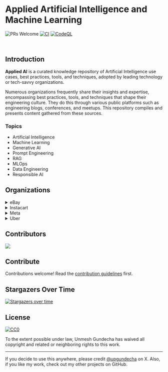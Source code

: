 # Applied Artificial Intelligence and Machine Learning

![PRs Welcome](https://img.shields.io/badge/PRs-welcome-brightgreen.svg?style=flat-square) [![CI](https://github.com/upgundecha/applied-ai/actions/workflows/workflow.yml/badge.svg)](https://github.com/upgundecha/applied-ai/actions/workflows/workflow.yml) [![CodeQL](https://github.com/upgundecha/applied-ai/actions/workflows/codeql.yml/badge.svg)](https://github.com/upgundecha/applied-ai/actions/workflows/codeql.yml)

</br>

## Introduction

__Applied AI__ is a curated knowledge repository of Artificial Intelligence use cases, best practices, tools, and techniques, adopted by leading technology or tech-savvy organizations.

Numerous organizations frequently share their insights and expertise, encompassing best practices, tools, and techniques that shape their engineering culture. They do this through various public platforms such as engineering blogs, conferences, and meetups. This repository compiles and presents content gathered from these sources.

### Topics

* Artificial Intelligence
* Machine Learning
* Generative AI
* Prompt Engineering
* RAG
* MLOps
* Data Engineering
* Responsible AI

## Organizations

<details>
  <summary>eBay</summary>

### Blog Posts

* [Background Enhancement Tool Turns Any Photo Into a Studio-Quality Product Image](https://innovation.ebayinc.com/tech/features/background-swap-tool-turns-any-photo-into-a-studio-quality-product-image/)
* [eBay's Responsible AI Principles](https://innovation.ebayinc.com/tech/features/ebays-responsible-ai-principles/)
* [Cutting Through the Noise: Three Things We've Learned About Generative AI and Developer Productivity](https://innovation.ebayinc.com/tech/features/cutting-through-the-noise-three-things-weve-learned-about-generative-ai-and-developer-productivity/)
* [Podcast: Nitzan Mekel-Bobrov on AI, the Future of Shopping Online, and the Value of Building In-House](https://innovation.ebayinc.com/tech/features/nitzan-mekel-bobrov-on-ai-and-the-future-of-shopping-online-the-value-of-building-in-house-and-more/)
* [New Social Caption Generator Uses AI to Help Sellers Post More Easily](https://innovation.ebayinc.com/tech/product/new-social-caption-generator-uses-ai-to-help-sellers-post-more-easily/)
* [eBay Exec on How Artificial Intelligence Will Bring a ‘Paradigm Shift’ to Ecommerce](https://innovation.ebayinc.com/tech/product/ebay-exec-on-how-artificial-intelligence-will-bring-a-paradigm-shift-to-ecommerce/)
* [‘Magical’ Listing Tool Harnesses the Power of AI to Make Selling on eBay Faster, Easier, and More Accurate](https://innovation.ebayinc.com/tech/features/magical-listing-tool-harnesses-the-power-of-ai-to-make-selling-on-ebay-faster-easier-and-more-accurate/)
* [Evolving Recommendations: A Personalized User-Based Ranking Model](https://innovation.ebayinc.com/tech/engineering/evolving-recommendations-a-personalized-user-based-ranking-model/)
* [Beyond Words: How Multimodal Embeddings Elevate eBay's Product Recommendations](https://innovation.ebayinc.com/tech/engineering/beyond-words-how-multimodal-embeddings-elevate-ebays-product-recommendations/)
* [eBay Execs Talk Generative AI and Computer Vision at VentureBeat Transform Conference](https://innovation.ebayinc.com/tech/engineering/ebay-execs-talk-generative-ai-and-computer-vision-at-venturebeat-transform-conference/)
* [eBay’s Blazingly Fast Billion-Scale Vector Similarity Engine](https://innovation.ebayinc.com/tech/engineering/ebays-blazingly-fast-billion-scale-vector-similarity-engine/)
* [How eBay Created a Language Model With Three Billion Item Titles](https://innovation.ebayinc.com/tech/engineering/how-ebay-created-a-language-model-with-three-billion-item-titles/)
* [Sherlock.io: An Upgraded Machine Learning Monitoring System](https://innovation.ebayinc.com/tech/engineering/sherlock.io-an-upgraded-machine-learning-monitoring-system/)
* [Improving Shopping Recommendations for Customers Through eBay’s Relevance Cascade Model](https://innovation.ebayinc.com/tech/engineering/improving-shopping-recommendations-for-customers-through-ebays-relevance-cascade-model/)
* [Building a Deep Learning Based Retrieval System for Personalized Recommendations](https://innovation.ebayinc.com/tech/engineering/building-a-deep-learning-based-retrieval-system-for-personalized-recommendations/)



</details>

<details>
  <summary>Instacart</summary>

### Blog Posts

* [Enhancing FoodStorm with AI Image Generation](https://tech.instacart.com/enhancing-foodstorm-with-ai-image-generation-d76a74867fa4)
* [Distinguished Speaker Series with Ping Li: ML-Enhanced Sparse Vector Search with Privacy Protection](https://tech.instacart.com/distinguished-speaker-series-with-ping-li-ml-enhanced-sparse-vector-search-with-privacy-protection-5b5b27dc9c0b)
* [Unveiling the Core of Instacart’s Griffin 2.0: A Deep Dive Into the Model Serving Platform](https://tech.instacart.com/unveiling-the-core-of-instacarts-griffin-2-0-a-deep-dive-into-the-model-serving-platform-4a7298c0a54e)
* [Unlocking Efficiency: How Ava Became Our AI Productivity Partner](https://tech.instacart.com/unlocking-efficiency-how-ava-became-our-ai-productivity-partner-f1a560686361)
* [One model to serve them all](https://tech.instacart.com/one-model-to-serve-them-all-0eb6bf60b00d)
* [Monte Carlo, Puppetry and Laughter: The Unexpected Joys of Prompt Engineering](https://tech.instacart.com/monte-carlo-puppetry-and-laughter-the-unexpected-joys-of-prompt-engineering-4b9272e0c4eb)
* [Unveiling the Core of Instacart’s Griffin 2.0: A Deep Dive into the Machine Learning Training Platform](https://tech.instacart.com/unveiling-the-core-of-instacarts-griffin-2-0-8ecb310c8d32)
* [Introducing Griffin 2.0: Instacart’s Next-Gen ML Platform](https://tech.instacart.com/introducing-griffin-2-0-instacarts-next-gen-ml-platform-b7331e73b8d7)
* [Scaling Productivity with Ava — Instacart’s Internal AI Assistant](https://tech.instacart.com/scaling-productivity-with-ava-instacarts-internal-ai-assistant-ed7f02558d84)🚀
* [Supercharging ML/AI Foundations at Instacart](https://tech.instacart.com/supercharging-ml-ai-foundations-at-instacart-d48214a2b511)
* [Adopting dbt as the Data Transformation Tool at Instacart](https://tech.instacart.com/adopting-dbt-as-the-data-transformation-tool-at-instacart-36c74bc407df)
* [The Next Era of Data at Instacart](https://tech.instacart.com/the-next-era-of-data-at-instacart-e081d8dfa162)
* [How Instacart Modernized the Prediction of Real Time Availability for Hundreds of Millions of Items While Saving Costs](https://tech.instacart.com/how-instacart-modernized-the-prediction-of-real-time-availability-for-hundreds-of-millions-of-items-59b2a82c89fe)

</details>

<details>
  <summary>Meta</summary>

### Blog Posts


</details>

<details>
  <summary>Uber</summary>

### Blog Posts

* [DataK9: Auto-categorizing an exabyte of data at field level through AI/ML](https://www.uber.com/en-SG/blog/auto-categorizing-data-through-ai-ml/?uclick_id=cf07346d-69fb-4a27-b296-493734813d6a)
* [Personalized Marketing at Scale: Uber’s Out-of-App Recommendation System](https://www.uber.com/en-GB/blog/personalized-marketing-at-scale/)🚀
* [DataK9: Auto-categorizing an exabyte of data at field level through AI/ML](https://www.uber.com/en-GB/blog/auto-categorizing-data-through-ai-ml/)🧰
* [From Predictive to Generative – How Michelangelo Accelerates Uber’s AI Journey](https://www.uber.com/en-SG/blog/from-predictive-to-generative-ai/?uclick_id=cf07346d-69fb-4a27-b296-493734813d6a)
* [DragonCrawl: Generative AI for High-Quality Mobile Testing](https://www.uber.com/en-SG/blog/generative-ai-for-high-quality-mobile-testing/?uclick_id=cf07346d-69fb-4a27-b296-493734813d6a)🚀
* [Scaling AI/ML Infrastructure at Uber](https://www.uber.com/en-SG/blog/scaling-ai-ml-infrastructure-at-uber/?uclick_id=cf07346d-69fb-4a27-b296-493734813d6a)🏗️
* [Stopping Uber Fraudsters Through Risk Challenges](https://www.uber.com/en-GB/blog/stopping-uber-fraudsters-through-risk-challenges/)🚀
* [Model Excellence Scores: A Framework for Enhancing the Quality of Machine Learning Systems at Scale](https://www.uber.com/en-SG/blog/enhancing-the-quality-of-machine-learning-systems-at-scale/?uclick_id=cf07346d-69fb-4a27-b296-493734813d6a)
* [The Transformative Power of Generative AI in Software Development: Lessons from Uber’s Tech-Wide Hackathon](https://www.uber.com/en-SG/blog/the-transformative-power-of-generative-ai/?uclick_id=cf07346d-69fb-4a27-b296-493734813d6a)
* [Innovative Recommendation Applications Using Two Tower Embeddings at Uber](https://www.uber.com/en-SG/blog/innovative-recommendation-applications-using-two-tower-embeddings/?uclick_id=cf07346d-69fb-4a27-b296-493734813d6a)
* [Demand and ETR Forecasting at Airports](https://www.uber.com/en-GB/blog/demand-and-etr-forecasting-at-airports/)🚀
* [Applying Machine Learning in Internal Audit with Sparsely Labeled Data](https://www.uber.com/en-GB/blog/ml-internal-audit/)🚀
* [Project RADAR: Intelligent Early Fraud Detection System with Humans in the Loop](https://www.uber.com/en-GB/blog/project-radar-intelligent-early-fraud-detection/)🚀
* [DeepETA: How Uber Predicts Arrival Times Using Deep Learning](https://www.uber.com/en-GB/blog/deepeta-how-uber-predicts-arrival-times/)🚀
* [Risk Entity Watch – Using Anomaly Detection to Fight Fraud](https://www.uber.com/en-IN/blog/risk-entity-watch/?uclick_id=9c4355d3-795f-4b1d-b18e-4b8b4c8ed29f)🚀
* [Uber’s Real-Time Document Check](https://www.uber.com/en-GB/blog/ubers-real-time-document-check/)🚀
* [How Uber Optimizes the Timing of Push Notifications using ML and Linear Programming](https://www.uber.com/en-SG/blog/how-uber-optimizes-push-notifications-using-ml/)🚀
* [Accelerating Advertising Optimization: Unleashing the Power of Ads Simulation](https://www.uber.com/en-SG/blog/unleashing-the-power-of-ads-simulation/?uclick_id=92508acc-3a86-4fcc-bc5f-ba1799e3055e)🚀
* [uVitals – An Anomaly Detection & Alerting System](https://www.uber.com/en-GB/blog/uvitals-an-anomaly-detection-alerting-system/)🚀
* [ML Education at Uber: Program Design and Outcomes](https://www.uber.com/en-SG/blog/ml-education-at-uber-program-design-and-outcomes/?uclick_id=cf07346d-69fb-4a27-b296-493734813d6a)
* [ML Education at Uber: Frameworks Inspired by Engineering Principles](https://www.uber.com/en-SG/blog/ml-education-at-uber/?uclick_id=cf07346d-69fb-4a27-b296-493734813d6a)

</details>


## Contributors

<a href="https://github.com/upgundecha/applied-ai/graphs/contributors">
  <img src="https://contributors-img.web.app/image?repo=upgundecha/applied-ai" />
</a>

## Contribute

Contributions welcome! Read the [contribution guidelines](contributing.md) first.

## Stargazers Over Time

[![Stargazers over time](https://starchart.cc/upgundecha/applied-ai.svg?background=%23FFFFFF&axis=%23333333&line=%23139a15)](https://starchart.cc/upgundecha/applied-ai)

## License

[![CC0](https://mirrors.creativecommons.org/presskit/buttons/88x31/svg/cc-zero.svg)](https://creativecommons.org/publicdomain/zero/1.0)

To the extent possible under law, Unmesh Gundecha has waived all copyright and
related or neighboring rights to this work.

---

If you decide to use this anywhere, please credit [@upgundecha](https://www.x.com/upgundecha) on X. Also, if you like my work, check out my other projects on GitHub.
